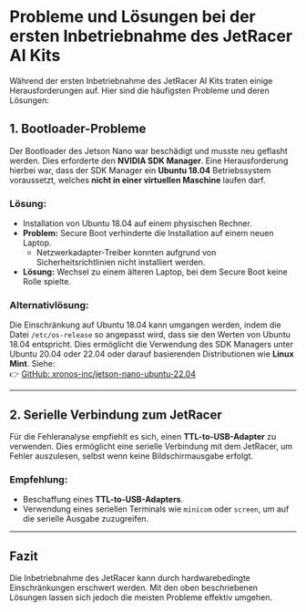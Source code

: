 
# Probleme und Lösungen bei der ersten Inbetriebnahme des JetRacer AI Kits

Während der ersten Inbetriebnahme des JetRacer AI Kits traten einige Herausforderungen auf. Hier sind die häufigsten Probleme und deren Lösungen:

## 1. Bootloader-Probleme
Der Bootloader des Jetson Nano war beschädigt und musste neu geflasht werden. Dies erforderte den **NVIDIA SDK Manager**. Eine Herausforderung hierbei war, dass der SDK Manager ein **Ubuntu 18.04** Betriebssystem voraussetzt, welches **nicht in einer virtuellen Maschine** laufen darf.

### Lösung:
- Installation von Ubuntu 18.04 auf einem physischen Rechner.
- **Problem:** Secure Boot verhinderte die Installation auf einem neuen Laptop.
  - Netzwerkadapter-Treiber konnten aufgrund von Sicherheitsrichtlinien nicht installiert werden.
- **Lösung:** Wechsel zu einem älteren Laptop, bei dem Secure Boot keine Rolle spielte.

### Alternativlösung:
Die Einschränkung auf Ubuntu 18.04 kann umgangen werden, indem die Datei `/etc/os-release` so angepasst wird, dass sie den Werten von Ubuntu 18.04 entspricht. Dies ermöglicht die Verwendung des SDK Managers unter Ubuntu 20.04 oder 22.04 oder darauf basierenden Distributionen wie **Linux Mint**. Siehe:  
👉 [GitHub: xronos-inc/jetson-nano-ubuntu-22.04](https://github.com/xronos-inc/jetson-nano-ubuntu-22.04)

---

## 2. Serielle Verbindung zum JetRacer
Für die Fehleranalyse empfiehlt es sich, einen **TTL-to-USB-Adapter** zu verwenden. Dies ermöglicht eine serielle Verbindung mit dem JetRacer, um Fehler auszulesen, selbst wenn keine Bildschirmausgabe erfolgt.

### Empfehlung:
- Beschaffung eines **TTL-to-USB-Adapters**.
- Verwendung eines seriellen Terminals wie `minicom` oder `screen`, um auf die serielle Ausgabe zuzugreifen.

---

## Fazit
Die Inbetriebnahme des JetRacer kann durch hardwarebedingte Einschränkungen erschwert werden. Mit den oben beschriebenen Lösungen lassen sich jedoch die meisten Probleme effektiv umgehen.


